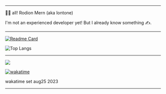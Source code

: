 
---

👋🏻 all! Rodion Mern (aka lontone)

I'm not an experienced developer yet! But I already know something ✍️.

---

[![Readme Card](https://github-readme-stats.vercel.app/api/pin/?username=rodionmern&repo=github-readme-stats)](https://github.com/rodionmern/rodionmern.github.io)

![Top Langs](https://github-readme-stats.vercel.app/api/top-langs/?username=rodionmern&layout=compact)

---

![](https://komarev.com/ghpvc/?username=rodionmern&style=for-the-badge)

[![wakatime](https://wakatime.com/badge/user/d52bec14-dffa-463f-81b4-063d9254b6f9.svg)](https://wakatime.com/@d52bec14-dffa-463f-81b4-063d9254b6f9)

wakatime set aug25 2023

---
